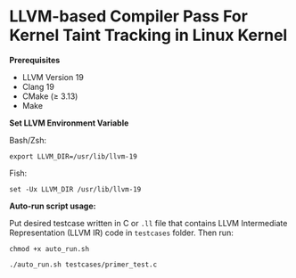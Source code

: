 # LLVM-based Compiler Pass For Kernel Taint Tracking in Linux Kernel

**Prerequisites**
- LLVM Version 19
- Clang 19
- CMake (≥ 3.13)
- Make

**Set LLVM Environment Variable**

Bash/Zsh:

`export LLVM_DIR=/usr/lib/llvm-19`

Fish:

`set -Ux LLVM_DIR /usr/lib/llvm-19`

**Auto-run script usage:**

Put desired testcase written in C or `.ll` file that contains LLVM Intermediate Representation (LLVM IR) code in `testcases` folder. Then run:

`chmod +x auto_run.sh`

`./auto_run.sh testcases/primer_test.c`